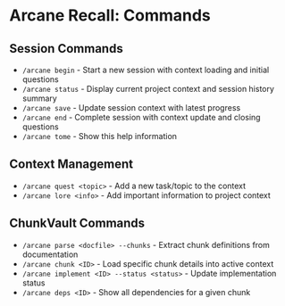 # Arcane Recall: Commands

## Session Commands
- `/arcane begin` - Start a new session with context loading and initial questions
- `/arcane status` - Display current project context and session history summary
- `/arcane save` - Update session context with latest progress
- `/arcane end` - Complete session with context update and closing questions
- `/arcane tome` - Show this help information

## Context Management
- `/arcane quest <topic>` - Add a new task/topic to the context
- `/arcane lore <info>` - Add important information to project context

## ChunkVault Commands
- `/arcane parse <docfile> --chunks` - Extract chunk definitions from documentation
- `/arcane chunk <ID>` - Load specific chunk details into active context
- `/arcane implement <ID> --status <status>` - Update implementation status
- `/arcane deps <ID>` - Show all dependencies for a given chunk 